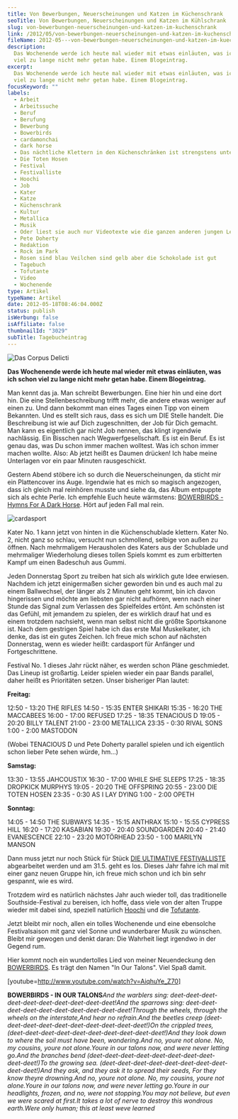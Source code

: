 ```yaml
---
title: Von Bewerbungen, Neuerscheinungen und Katzen im Küchenschrank
seoTitle: Von Bewerbungen, Neuerscheinungen und Katzen im Kühlschrank
slug: von-bewerbungen-neuerscheinungen-und-katzen-im-kuchenschrank
link: /2012/05/von-bewerbungen-neuerscheinungen-und-katzen-im-kuchenschrank/
fileName: 2012-05---von-bewerbungen-neuerscheinungen-und-katzen-im-kuechenschrank.md
description:
  Das Wochenende werde ich heute mal wieder mit etwas einläuten, was ich schon
  viel zu lange nicht mehr getan habe. Einem Blogeintrag.
excerpt:
  Das Wochenende werde ich heute mal wieder mit etwas einläuten, was ich schon
  viel zu lange nicht mehr getan habe. Einem Blogeintrag.
focusKeyword: ""
labels:
  - Arbeit
  - Arbeitssuche
  - Beruf
  - Berufung
  - Bewerbung
  - Bowerbirds
  - cardamonchai
  - dark horse
  - Das nächtliche Klettern in den Küchenschränken ist strengstens untersagt
  - Die Toten Hosen
  - Festival
  - Festivalliste
  - Hoochi
  - Job
  - Kater
  - Katze
  - Küchenschrank
  - Kultur
  - Metallica
  - Musik
  - Oder liest sie auch nur Videotexte wie die ganzen anderen jungen Leute
  - Pete Doherty
  - Redaktion
  - Rock im Park
  - Rosen sind blau Veilchen sind gelb aber die Schokolade ist gut
  - Tagebuch
  - Tofutante
  - Video
  - Wochenende
type: Artikel
typeName: Artikel
date: 2012-05-18T08:46:04.000Z
status: publish
isWerbung: false
isAffiliate: false
thumbnailId: "3029"
subTitle: Tagebucheintrag
---
```


![Das Corpus Delicti](http://cardamonchai.com/wp-content/uploads/2012/05/img_20120518_095143-640x640.jpg '<a href="http://cardamonchai.com/wp-content/uploads/2012/05/img_20120518_095143.jpg"> </a> Das Corpus Delicti')

<strong>Das Wochenende werde ich heute mal wieder mit etwas einläuten, was ich
schon viel zu lange nicht mehr getan habe. Einem Blogeintrag.</strong>

Man kennt das ja. Man schreibt Bewerbungen. Eine hier hin und eine dort hin. Die
eine Stellenbeschreibung trifft mehr, die andere etwas weniger auf einen zu. Und
dann bekommt man eines Tages einen Tipp von einem Bekannten. Und es stellt sich
raus, dass es sich um DIE Stelle handelt. Die Beschreibung ist wie auf Dich
zugeschnitten, der Job für Dich gemacht. Man kann es eigentlich gar nicht Job
nennen, das klingt irgendwie nachlässig. Ein Bisschen nach Wegwerfgesellschaft.
Es ist ein Beruf. Es ist genau das, was Du schon immer machen wolltest. Was ich
schon immer machen wollte. Also: Ab jetzt heißt es Daumen drücken! Ich habe
meine Unterlagen vor ein paar Minuten rausgeschickt.

Gestern Abend stöbere ich so durch die Neuerscheinungen, da sticht mir ein
Plattencover ins Auge. Irgendwie hat es mich so magisch angezogen, dass ich
gleich mal reinhören musste und siehe da, das Album entpuppte sich als echte
Perle. Ich empfehle Euch heute wärmstens:
<a href="http://deadoceans.com/onesheet.php?cat=DOC017">BOWERBIRDS - Hymns For A
Dark Horse</a>. Hört auf jeden Fall mal rein.

![cardasport](http://cardamonchai.com/wp-content/uploads/2012/05/img_20120518_100356-640x640.jpg '<a href="http://cardamonchai.com/wp-content/uploads/2012/05/img_20120518_100356.jpg"> </a> cardasport')

Kater No. 1 kann jetzt von hinten in die Küchenschublade klettern. Kater No. 2,
nicht ganz so schlau, versucht nun schmollend, selbige von außen zu öffnen. Nach
mehrmaligem Herausholen des Katers aus der Schublade und mehrmaliger
Wiederholung dieses tollen Spiels kommt es zum erbitterten Kampf um einen
Badeschuh aus Gummi.

Jeden Donnerstag Sport zu treiben hat sich als wirklich gute Idee erwiesen.
Nachdem ich jetzt einigermaßen sicher geworden bin und es auch mal zu einem
Ballwechsel, der länger als 2 Minuten geht kommt, bin ich davon hingerissen und
möchte am liebsten gar nicht aufhören, wenn nach einer Stunde das Signal zum
Verlassen des Spielfeldes ertönt. Am schönsten ist das Gefühl, mit jemandem zu
spielen, der es wirklich drauf hat und es einem trotzdem nachsieht, wenn man
selbst nicht die größte Sportskanone ist. Nach dem gestrigen Spiel habe ich das
erste Mal Muskelkater, ich denke, das ist ein gutes Zeichen. Ich freue mich
schon auf nächsten Donnerstag, wenn es wieder heißt: cardasport für Anfänger und
Fortgeschrittene.

Festival No. 1 dieses Jahr rückt näher, es werden schon Pläne geschmiedet. Das
Lineup ist großartig. Leider spielen wieder ein paar Bands parallel, daher heißt
es Prioritäten setzen. Unser bisheriger Plan lautet:

<strong>Freitag:</strong>

12:50 - 13:20 THE RIFLES 14:50 - 15:35 ENTER SHIKARI 15:35 - 16:20 THE MACCABEES
16:00 - 17:00 REFUSED 17:25 - 18:35 TENACIOUS D 19:05 - 20:20 BILLY TALENT
21:00 - 23:00 METALLICA 23:35 - 0:30 RIVAL SONS 1:00 - 2:00 MASTODON

(Wobei TENACIOUS D und Pete Doherty parallel spielen und ich eigentlich schon
lieber Pete sehen würde, hm...)

<strong>Samstag:</strong>

13:30 - 13:55 JAHCOUSTIX 16:30 - 17:00 WHILE SHE SLEEPS 17:25 - 18:35 DROPKICK
MURPHYS 19:05 - 20:20 THE OFFSPRING 20:55 - 23:00 DIE TOTEN HOSEN 23:35 - 0:30
AS I LAY DYING 1:00 - 2:00 OPETH

<strong>Sonntag:</strong>

14:05 - 14:50 THE SUBWAYS 14:35 - 15:15 ANTHRAX 15:10 - 15:55 CYPRESS HILL
16:20 - 17:20 KASABIAN 19:30 - 20:40 SOUNDGARDEN 20:40 - 21:40 EVANESCENCE
22:10 - 23:20 MOTÖRHEAD 23:50 - 1:00 MARILYN MANSON

Dann muss jetzt nur noch Stück für Stück
<a href="http://cardamonchai.com/2015/03/die-ultimative-vegane-festivalliste/">DIE
ULTIMATIVE FESTIVALLISTE</a> abgearbeitet werden und am 31.5. geht es los.
Dieses Jahr fahre ich mal mit einer ganz neuen Gruppe hin, ich freue mich schon
und ich bin sehr gespannt, wie es wird.

Trotzdem wird es natürlich nächstes Jahr auch wieder toll, das traditionelle
Southside-Festival zu bereisen, ich hoffe, dass viele von der alten Truppe
wieder mit dabei sind, speziell natürlich
<a href="http://hoochi1107.wordpress.com/">Hoochi</a> und die
<a href="http://tofutante.wordpress.com/">Tofutante</a>.

Jetzt bleibt mir noch, allen ein tolles Wochenende und eine ebensolche
Festivalsaison mit ganz viel Sonne und wunderbarer Musik zu wünschen. Bleibt mir
gewogen und denkt daran: Die Wahrheit liegt irgendwo in der Gegend rum.

Hier kommt noch ein wundertolles Lied von meiner Neuendeckung den
<a href="http://www.bowerbirds.org/">BOWERBIRDS</a>. Es trägt den Namen "In Our
Talons". Viel Spaß damit.

[youtube=http://www.youtube.com/watch?v=AiqhuYe_Z70]

<strong>BOWERBIRDS - IN OUR TALONS</strong><em>And the warblers sing:
deet-deet-deet-deet-deet-deet-deet-deet-deet-deet!</em><em>And the sparrows
sing: deet-deet-deet-deet-deet-deet-deet-deet-deet-deet!</em><em>Through the
wheels, through the wheels on the interstate,</em><em>And hear no
refrain.</em><em>And the beetles creep
(deet-deet-deet-deet-deet-deet-deet-deet-deet-deet!)</em><em>On the crippled
trees, (deet-deet-deet-deet-deet-deet-deet-deet-deet-deet!)</em><em>And they
look down to where the soil must have been, wondering.</em><em>And no, youre not
alone. No, my cousins, youre not alone.</em><em>Youre in our talons now, and
were never letting go.</em><em>And the branches bend
(deet-deet-deet-deet-deet-deet-deet-deet-deet-deet!)</em><em>To the growing sea.
(deet-deet-deet-deet-deet-deet-deet-deet-deet-deet!)</em><em>And they ask, and
they ask it to spread their seeds, </em><em>For they know theyre
drowning.</em><em>And no, youre not alone. No, my cousins, youre not
alone.</em><em>Youre in our talons now, and were never letting go.</em><em>Youre
in our headlights, frozen, and no, were not stopping.</em><em>You may not
believe, but even we were scared at first.</em><em>It takes a lot of nerve to
destroy this wondrous earth.</em><em>Were only human; this at least weve
learned</em>
